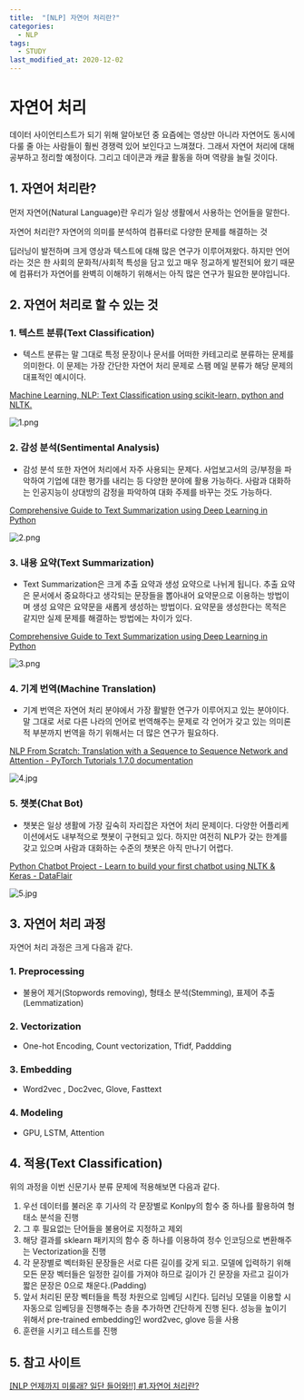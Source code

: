```yaml
---
title:  "[NLP] 자연어 처리란?"
categories:
  - NLP
tags:
  - STUDY
last_modified_at: 2020-12-02
---
```



# 자연어 처리

데이터 사이언티스트가 되기 위해 알아보던 중 요즘에는 영상만 아니라 자연어도 동시에 다룰 줄 아는 사람들이 훨씬 경쟁력 있어 보인다고 느껴졌다. 그래서 자연어 처리에 대해 공부하고 정리할 예정이다. 그리고 데이콘과 캐글 활동을 하며 역량을 늘릴 것이다.

## 1. 자연어 처리란?

먼저 자연어(Natural Language)란 우리가 일상 생활에서 사용하는 언어들을 말한다.

자연어 처리란? 자연어의 의미를 분석하여 컴퓨터로 다양한 문제를 해결하는 것

딥러닝이 발전하며 크게 영상과 텍스트에 대해 많은 연구가 이루어져왔다. 하지만 언어라는 것은 한 사회의 문화적/사회적 특성을 담고 있고 매우 정교하게 발전되어 왔기 때문에 컴퓨터가 자연어를 완벽히 이해하기 위해서는 아직 많은 연구가 필요한 분야입니다.

## 2. 자연어 처리로 할 수 있는 것

### 1. 텍스트 분류(Text Classification)

- 텍스트 분류는 말 그대로 특정 문장이나 문서를 어떠한 카테고리로 분류하는 문제를 의미한다. 이 문제는 가장 간단한 자연어 처리 문제로 스팸 메일 분류가 해당 문제의 대표적인 예시이다.

[Machine Learning, NLP: Text Classification using scikit-learn, python and NLTK.](https://towardsdatascience.com/machine-learning-nlp-text-classification-using-scikit-learn-python-and-nltk-c52b92a7c73a)

![1.png](/assets/images/2020-12-02-NLP/1.png)


### 2. 감성 분석(Sentimental Analysis)

- 감성 분석 또한 자연어 처리에서 자주 사용되는 문제다. 사업보고서의 긍/부정을 파악하여 기업에 대한 평가를 내리는 등 다양한 분야에 활용 가능하다. 사람과 대화하는 인공지능이 상대방의 감정을 파악하여 대화 주제를 바꾸는 것도 가능하다.

[Comprehensive Guide to Text Summarization using Deep Learning in Python](https://www.analyticsvidhya.com/blog/2019/06/comprehensive-guide-text-summarization-using-deep-learning-python/)

![2.png](/assets/images/2020-12-02-NLP/2.png)

### 3. 내용 요약(Text Summarization)

- Text Summarization은 크게 추출 요약과 생성 요약으로 나뉘게 됩니다. 추출 요약은 문서에서 중요하다고 생각되는 문장들을 뽑아내어 요약문으로 이용하는 방법이며 생성 요약은 요약문을 새롭게 생성하는 방법이다. 요약문을 생성한다는 목적은 같지만 실제 문제를 해결하는 방법에는 차이가 있다.

[Comprehensive Guide to Text Summarization using Deep Learning in Python](https://www.analyticsvidhya.com/blog/2019/06/comprehensive-guide-text-summarization-using-deep-learning-python/)

![3.png](/assets/images/2020-12-02-NLP/3.png)

### 4. 기계 번역(Machine Translation)

- 기계 번역은 자연어 처리 분야에서 가장 활발한 연구가 이루어지고 있는 분야이다. 말 그대로 서로 다른 나라의 언어로 번역해주는 문제로 각 언어가 갖고 있는 의미론적 부분까지 번역을 하기 위해서는 더 많은 연구가 필요하다.

[NLP From Scratch: Translation with a Sequence to Sequence Network and Attention - PyTorch Tutorials 1.7.0 documentation](https://pytorch.org/tutorials/intermediate/seq2seq_translation_tutorial.html?highlight=machine%20translation%20tutorial)

![4.jpg](/assets/images/2020-12-02-NLP/4.jpg)
### 5. 챗봇(Chat Bot)

- 챗봇은 일상 생활에 가장 깊숙히 자리잡은 자연어 처리 문제이다. 다양한 어플리케이션에서도 내부적으로 챗봇이 구현되고 있다. 하지만 여전히 NLP가 갖는 한계를 갖고 있으며 사람과 대화하는 수준의 챗봇은 아직 만나기 어렵다.

[Python Chatbot Project - Learn to build your first chatbot using NLTK & Keras - DataFlair](https://data-flair.training/blogs/python-chatbot-project/)

![5.jpg](/assets/images/2020-12-02-NLP/5.jpg)

## 3. 자연어 처리 과정

자연어 처리 과정은 크게 다음과 같다.

### 1. Preprocessing

- 불용어 제거(Stopwords removing), 형태소 분석(Stemming), 표제어 추출(Lemmatization)

### 2. Vectorization

- One-hot Encoding, Count vectorization, Tfidf, Paddding

### 3. Embedding

- Word2vec , Doc2vec, Glove, Fasttext

### 4. Modeling

- GPU, LSTM, Attention

## 4. 적용(Text Classification)

위의 과정을 이번 신문기사 분류 문제에 적용해보면 다음과 같다.

1. 우선 데이터를 불러온 후 기사의 각 문장별로 Konlpy의 함수 중 하나를 활용하여 형태소 분석을 진행
2. 그 후 필요없는 단어들을 불용어로 지정하고 제외
3. 해당 결과를 sklearn 패키지의 함수 중 하나를 이용하여 정수 인코딩으로 변환해주는 Vectorization을 진행
4. 각 문장별로 벡터화된 문장들은 서로 다른 길이를 갖게 되고. 모델에 입력하기 위해 모든 문장 벡터들은 일정한 길이를 가져야 하므로 길이가 긴 문장을 자르고 길이가 짧은 문장은 0으로 채운다.(Padding)
5. 앞서 처리된 문장 벡터들을 특정 차원으로 임베딩 시킨다. 딥러닝 모델을 이용할 시 자동으로 임베딩을 진행해주는 층을 추가하면 간단하게 진행 된다. 성능을 높이기 위해서 pre-trained embedding인 word2vec, glove 등을 사용
6. 훈련을 시키고 테스트를 진행

## 5. 참고 사이트

[[NLP 언제까지 미룰래? 일단 들어와!!] #1.자연어 처리란?](https://dacon.io/competitions/official/235658/codeshare/1794?page=1&dtype=recent&ptype=pub)